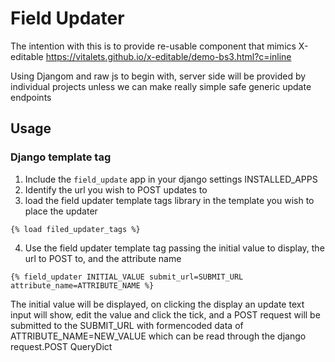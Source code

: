 # Field Updater

The intention with this is to provide re-usable component that mimics X-editable
https://vitalets.github.io/x-editable/demo-bs3.html?c=inline

Using Djangom and raw js to begin with, server side will be provided by individual projects unless we can make really simple safe generic update endpoints

## Usage

### Django template tag
1. Include the `field_update` app in your django settings INSTALLED_APPS
2. Identify the url you wish to POST updates to
3. load the field updater template tags library in the template you wish to place the updater 

`{% load filed_updater_tags %}`

4. Use the field updater template tag passing the initial value to display, the url to POST to, and the attribute name

`{% field_updater INITIAL_VALUE submit_url=SUBMIT_URL attribute_name=ATTRIBUTE_NAME %}`

The initial value will be displayed, on clicking the display an update text input will show, edit the value and click the tick, and a POST request will be submitted to the SUBMIT_URL with formencoded data of ATTRIBUTE_NAME=NEW_VALUE which can be read through the django request.POST QueryDict 
